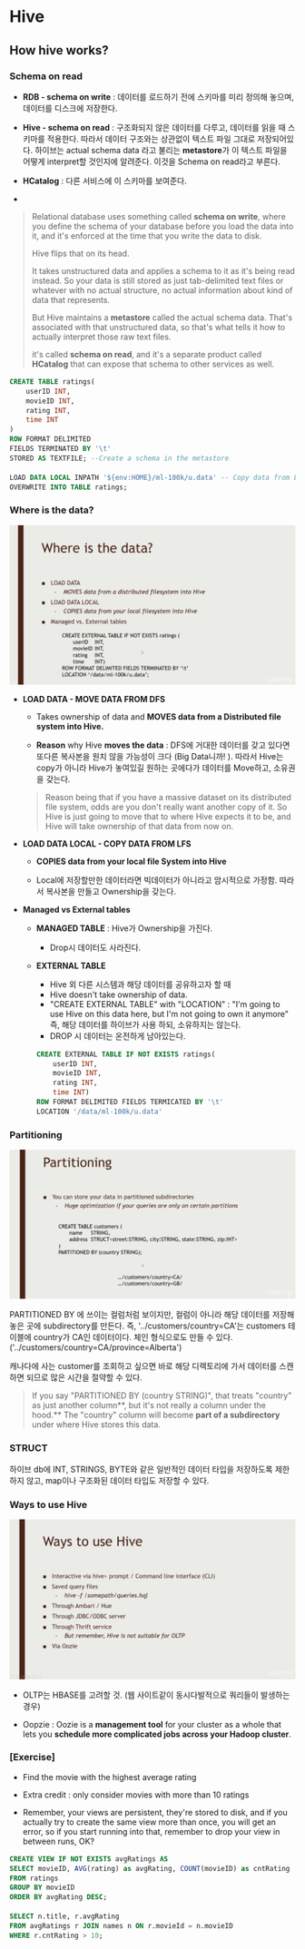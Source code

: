 # Hive

## How hive works? 


### Schema on read

* **RDB - schema on write** : 데이터를 로드하기 전에 스키마를 미리 정의해 놓으며, 데이터를 디스크에 저장한다.

* **Hive - schema on read** : 구조화되지 않은 데이터를 다루고, 데이터를 읽을 때 스키마를 적용한다. 따라서 데이터 구조와는 상관없이 텍스트 파일 그대로 저장되어있다.  하이브는 actual schema data 라고 불리는 **metastore**가 이 텍스트 파일을 어떻게 interpret할 것인지에 알려준다. 이것을 Schema on read라고 부른다.

* **HCatalog** : 다른 서비스에 이 스키마를 보여준다.
* 

> Relational database uses something called **schema on write**, where you define the schema of your database before you load the data into it, and it's enforced at the time that you write the data to disk.
>
> Hive flips that on its head.
>
> It takes unstructured data and applies a schema to it as it's being read instead. So your data is still stored as just tab-delimited text files or whatever with no actual structure, no actual information about kind of data that represents. 
>
> But Hive maintains a **metastore** called the actual schema data. That's associated with that unstructured data, so that's what tells it how to actually interpret those raw text files. 
>
> it's called **schema on read**, and it's a separate product called **HCatalog** that can expose that schema to other services as well.



```sql
CREATE TABLE ratings(
    userID INT,
    movieID INT,
    rating INT,
    time INT
)
ROW FORMAT DELIMITED
FIELDS TERMINATED BY '\t'
STORED AS TEXTFILE;	--Create a schema in the metastore 

LOAD DATA LOCAL INPATH '${env:HOME}/ml-100k/u.data' -- Copy data from LFS to Hive
OVERWRITE INTO TABLE ratings;
```



### Where is the data?

![5_013.png](https://github.com/arara90/images/blob/master/TheUltimateHandsonHadoop-TameYourBingData/5_Hive/5_013.png?raw=true)

* **LOAD DATA - MOVE DATA FROM DFS**

  * Takes ownership of data and **MOVES data from a Distributed file system into Hive.**

  *  **Reason** why Hive **moves the data** : DFS에 거대한 데이터를 갖고 있다면 또다른 복사본을 원치 않을 가능성이 크다 (Big Data니까! ). 따라서 Hive는 copy가 아니라 Hive가 놓여있길 원하는 곳에다가 데이터를 Move하고, 소유권을 갖는다.

    > Reason being that if you have a massive dataset on its distributed file system, odds are you don't really want another copy of it.  So Hive is just going to move that to where Hive expects it to be, and Hive will take ownership of that data from now on. 



* **LOAD DATA LOCAL - COPY DATA FROM LFS**

  * **COPIES data from your local file System into Hive**

  * Local에 저장할만한 데이터라면 빅데이터가 아니라고 암시적으로 가정함. 따라서 복사본을 만들고 Ownership을 갖는다. 

    

* **Managed vs External tables**

  * **MANAGED TABLE** : Hive가 Ownership을 가진다. 

    * Drop시 데이터도 사라진다.

      

  * **EXTERNAL TABLE** 

    * Hive 외 다른 시스템과 해당 데이터를 공유하고자 할 때
    * Hive doesn't take ownership of data.
    * "CREATE EXTERNAL TABLE" with "LOCATION" : "I'm going to use Hive on this data here, but I'm not going to own it anymore" 즉, 해당 데이터를 하이브가 사용 하되, 소유하지는 않는다.
    * DROP 시 데이터는 온전하게 남아있는다.

    ```sql
    CREATE EXTERNAL TABLE IF NOT EXISTS ratings(
        userID INT,
        movieID INT,
        rating INT,
        time INT)
    ROW FORMAT DELIMITED FIELDS TERMICATED BY '\t'
    LOCATION '/data/ml-100k/u.data' 
    ```

    

### Partitioning

![5_014.png](https://github.com/arara90/images/blob/master/TheUltimateHandsonHadoop-TameYourBingData/5_Hive/5_014.png?raw=true)

 PARTITIONED BY 에 쓰이는 컬럼처럼 보이지만, 컬럼이 아니라 해당 데이터를 저장해 놓은 곳에 subdirectory를 만든다. 즉, '../customers/country=CA'는 customers 테이블에 country가 CA인 데이터이다.  체인 형식으로도 만들 수 있다.('../customers/country=CA/province=Alberta')

  캐나다에 사는 customer를 조회하고 싶으면 바로 해당 디렉토리에 가서 데이터를 스캔하면 되므로 많은 시간을 절약할 수 있다. 

> If you say "PARTITIONED BY (country STRING)", that treats "country" as just another column**, but it's not really a column under the hood.** The "country" column will become **part of a subdirectory** under where Hive stores this data.



### STRUCT

하이브 db에 INT, STRINGS, BYTE와 같은 일반적인 데이터 타입을 저장하도록 제한하지 않고, map이나 구조화된 데이터 타입도 저장할 수 있다. 



### Ways to use Hive

![5_015.png](https://github.com/arara90/images/blob/master/TheUltimateHandsonHadoop-TameYourBingData/5_Hive/5_015.png?raw=true)

* OLTP는 HBASE를 고려할 것. (웹 사이트같이 동시다발적으로 쿼리들이 발생하는 경우)

* Oopzie : Oozie is a **management tool** for your cluster as a whole that lets you **schedule more complicated jobs across your Hadoop cluster**.



### [Exercise]

* Find the movie with the highest average rating
* Extra credit : only consider movies with more than 10 ratings

*  Remember, your views are persistent, they're stored to disk, and if you actually try to create the same view more than once, you will get an error, so if you start running into that, remember to drop your view in between runs, OK?

```sql
CREATE VIEW IF NOT EXISTS avgRatings AS
SELECT movieID, AVG(rating) as avgRating, COUNT(movieID) as cntRating
FROM ratings
GROUP BY movieID
ORDER BY avgRating DESC;

SELECT n.title, r.avgRating
FROM avgRatings r JOIN names n ON r.movieId = n.movieID
WHERE r.cntRating > 10;
```

